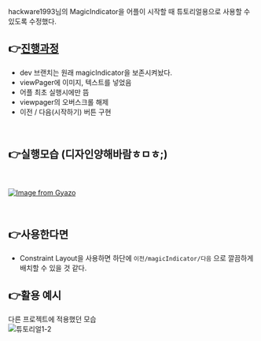 hackware1993님의 MagicIndicator을 어플이 시작할 때 튜토리얼용으로 사용할 수 있도록 수정했다. <br>

## 👉[진행과정](https://github.com/euzl/MagicIndicator/pulls?q=is:pr%20is:closed)

- dev 브랜치는 원래 magicIndicator을 보존시켜놨다.
- viewPager에 이미지, 텍스트를 넣었음
- 어플 최초 실행시에만 뜸
- viewpager의 오버스크롤 해제
- 이전 / 다음(시작하기) 버튼 구현

<br>

## 👉실행모습 (디자인양해바람ㅎㅁㅎ;) 
<br>

[![Image from Gyazo](https://i.gyazo.com/c9978c5ec05d1b86f3e854ed060feeaa.gif)](https://gyazo.com/c9978c5ec05d1b86f3e854ed060feeaa)

<br>

## 👉사용한다면

- Constraint Layout을 사용하면 하단에 `이전/magicIndicator/다음` 으로 깔끔하게 배치할 수 있을 것 같다.

## 👉활용 예시
다른 프로젝트에 적용했던 모습  
![튜토리얼1-2](https://user-images.githubusercontent.com/37680108/102650026-8f0be080-41ad-11eb-9d12-b44832b88e29.gif)

